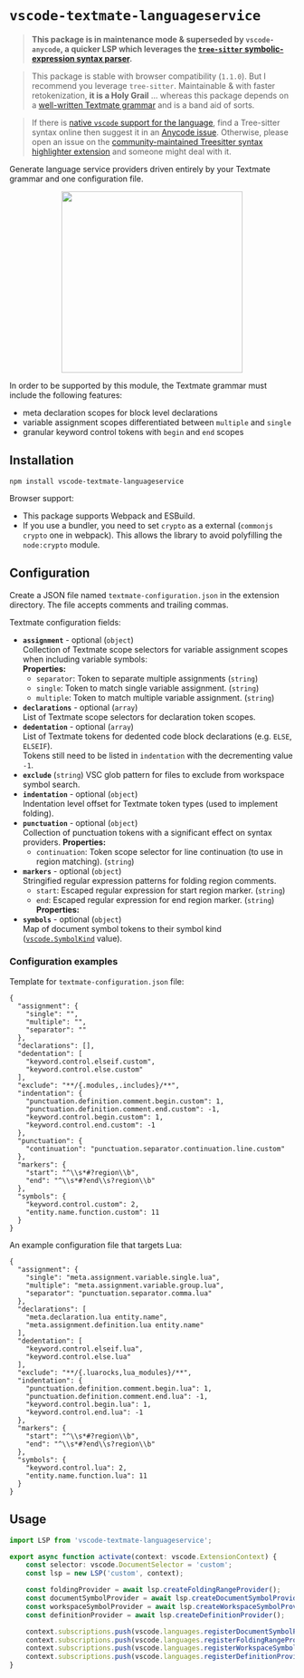 # `vscode-textmate-languageservice`

> **This package is in maintenance mode & superseded by `vscode-anycode`, a quicker LSP which leverages the [`tree-sitter` symbolic-expression syntax parser][tree-sitter-parser-guide].**

> This package is stable with browser compatibility (`1.1.0`). But I recommend you leverage `tree-sitter`. Maintainable & with faster retokenization, **it is a Holy Grail** ... whereas this package depends on a [well-written Textmate grammar][macromates-scope-selector-spec] and is a band aid of sorts.

> If there is [native `vscode` support for the language][vscode-known-language-ids], find a Tree-sitter syntax online then suggest it in an [Anycode issue][github-vscode-anycode-issues].
> Otherwise, please open an issue on the [community-maintained Treesitter syntax highlighter extension][github-epeshkov-syntax-highlighter] and someone might deal with it.

Generate language service providers driven entirely by your Textmate grammar and one configuration file.

<p align="center"><img src="https://gitlab.com/SNDST00M/vscode-textmate-languageservice/-/raw/v1.1.0/assets/demo-outline.png" height="320"/></p>

In order to be supported by this module, the Textmate grammar must include the following features:
- meta declaration scopes for block level declarations
- variable assignment scopes differentiated between `multiple` and `single`
- granular keyword control tokens with `begin` and `end` scopes

## Installation

```
npm install vscode-textmate-languageservice
```

Browser support:

- This package supports Webpack and ESBuild.
- If you use a bundler, you need to set `crypto` as a external (`commonjs crypto` one in webpack).
  This allows the library to avoid polyfilling the `node:crypto` module.

## Configuration

Create a JSON file named `textmate-configuration.json` in the extension directory. The file accepts comments and trailing commas.

Textmate configuration fields:

- **`assignment`** - optional (`object`)<br/>
  Collection of Textmate scope selectors for variable assignment scopes when including variable symbols:<br/>
  **Properties:**
  - `separator`: Token to separate multiple assignments (`string`)
  - `single`: Token to match single variable assignment. (`string`)
  - `multiple`: Token to match multiple variable assignment. (`string`)
- **`declarations`** - optional (`array`)<br/>
  List of Textmate scope selectors for declaration token scopes.
- **`dedentation`** - optional (`array`)<br/>
  List of Textmate tokens for dedented code block declarations (e.g. `ELSE`, `ELSEIF`).<br/>
  Tokens still need to be listed in `indentation` with the decrementing value `-1`.
- **`exclude`** (`string`)
  VSC glob pattern for files to exclude from workspace symbol search.
- **`indentation`** - optional (`object`)<br/>
  Indentation level offset for Textmate token types (used to implement folding).
- **`punctuation`** - optional (`object`)<br/>
  Collection of punctuation tokens with a significant effect on syntax providers.
  **Properties:**
  - `continuation`: Token scope selector for line continuation (to use in region matching). (`string`)
- **`markers`** - optional (`object`)<br/>
  Stringified regular expression patterns for folding region comments.
  - `start`: Escaped regular expression for start region marker. (`string`)
  - `end`: Escaped regular expression for end region marker. (`string`)
  **Properties:**
- **`symbols`** - optional (`object`)<br/>
  Map of document symbol tokens to their symbol kind ([`vscode.SymbolKind`][vscode-api-symbolkind] value).

### Configuration examples

Template for `textmate-configuration.json` file:

```jsonc
{
  "assignment": {
    "single": "",
    "multiple": "",
    "separator": ""
  },
  "declarations": [],
  "dedentation": [
    "keyword.control.elseif.custom",
    "keyword.control.else.custom"
  ],
  "exclude": "**/{.modules,.includes}/**",
  "indentation": {
    "punctuation.definition.comment.begin.custom": 1,
    "punctuation.definition.comment.end.custom": -1,
    "keyword.control.begin.custom": 1,
    "keyword.control.end.custom": -1
  },
  "punctuation": {
    "continuation": "punctuation.separator.continuation.line.custom"
  },
  "markers": {
    "start": "^\\s*#?region\\b",
    "end": "^\\s*#?end\\s?region\\b"
  },
  "symbols": {
    "keyword.control.custom": 2,
    "entity.name.function.custom": 11
  }
}
```

An example configuration file that targets Lua:

```jsonc
{
  "assignment": {
    "single": "meta.assignment.variable.single.lua",
    "multiple": "meta.assignment.variable.group.lua",
    "separator": "punctuation.separator.comma.lua"
  },
  "declarations": [
    "meta.declaration.lua entity.name",
    "meta.assignment.definition.lua entity.name"
  ],
  "dedentation": [
    "keyword.control.elseif.lua",
    "keyword.control.else.lua"
  ],
  "exclude": "**/{.luarocks,lua_modules}/**",
  "indentation": {
    "punctuation.definition.comment.begin.lua": 1,
    "punctuation.definition.comment.end.lua": -1,
    "keyword.control.begin.lua": 1,
    "keyword.control.end.lua": -1
  },
  "markers": {
    "start": "^\\s*#?region\\b",
    "end": "^\\s*#?end\\s?region\\b"
  },
  "symbols": {
    "keyword.control.lua": 2,
    "entity.name.function.lua": 11
  }
}
```

## Usage

```typescript
import LSP from 'vscode-textmate-languageservice';

export async function activate(context: vscode.ExtensionContext) {
	const selector: vscode.DocumentSelector = 'custom';
	const lsp = new LSP('custom', context);

	const foldingProvider = await lsp.createFoldingRangeProvider();
	const documentSymbolProvider = await lsp.createDocumentSymbolProvider();
	const workspaceSymbolProvider = await lsp.createWorkspaceSymbolProvider();
	const definitionProvider = await lsp.createDefinitionProvider();

	context.subscriptions.push(vscode.languages.registerDocumentSymbolProvider(selector, documentSymbolProvider));
	context.subscriptions.push(vscode.languages.registerFoldingRangeProvider(selector, foldingProvider));
	context.subscriptions.push(vscode.languages.registerWorkspaceSymbolProvider(workspaceSymbolProvider));
	context.subscriptions.push(vscode.languages.registerDefinitionProvider(['custom'], peekDefinitionProvider));
}
```

<!-- `vscode-textmate-languageservice` -->
[tree-sitter-parser-guide]: https://tree-sitter.github.io/tree-sitter/using-parsers#pattern-matching-with-queries
[macromates-scope-selector-spec]: https://macromates.com/manual/en/language_grammars#naming_conventions
[vscode-known-language-ids]: https://code.visualstudio.com/docs/languages/identifiers#_known-language-identifiers
[github-vscode-anycode-issues]: https://github.com/microsoft/vscode-anycode/issues
[github-epeshkov-syntax-highlighter]: https://github.com/EvgeniyPeshkov/syntax-highlighter
<!-- Configuration -->
[vscode-extension-manifest]: https://code.visualstudio.com/api/references/extension-manifest
[vscode-api-symbolkind]: https://code.visualstudio.com/api/references/vscode-api#SymbolKind
